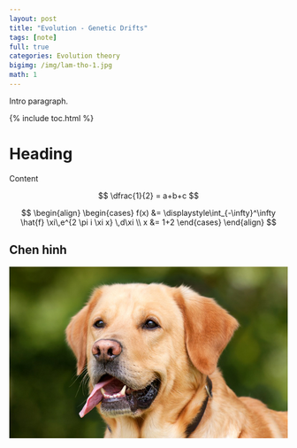 ```yaml
---
layout: post
title: "Evolution - Genetic Drifts"
tags: [note]
full: true
categories: Evolution theory
bigimg: /img/lam-tho-1.jpg
math: 1
---
```


Intro paragraph.

{% include toc.html %}

# Heading

Content

$$
\dfrac{1}{2} = a+b+c
$$

$$
\begin{align}
\begin{cases}
f(x) &= \displaystyle\int_{-\infty}^\infty
    \hat{f} \xi\,e^{2 \pi i \xi x}
    \,d\xi \\
x &= 1+2
\end{cases}
\end{align}
$$

## Chen hinh

![Mieu ta cho hinh](/img/post/hinh_mau.jpg)
